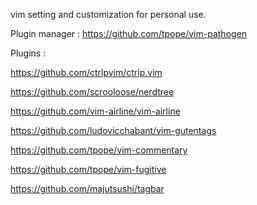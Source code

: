 vim setting and customization for personal use.

Plugin manager :
https://github.com/tpope/vim-pathogen

Plugins :

https://github.com/ctrlpvim/ctrlp.vim

https://github.com/scrooloose/nerdtree

https://github.com/vim-airline/vim-airline

https://github.com/ludovicchabant/vim-gutentags

https://github.com/tpope/vim-commentary

https://github.com/tpope/vim-fugitive

https://github.com/majutsushi/tagbar


